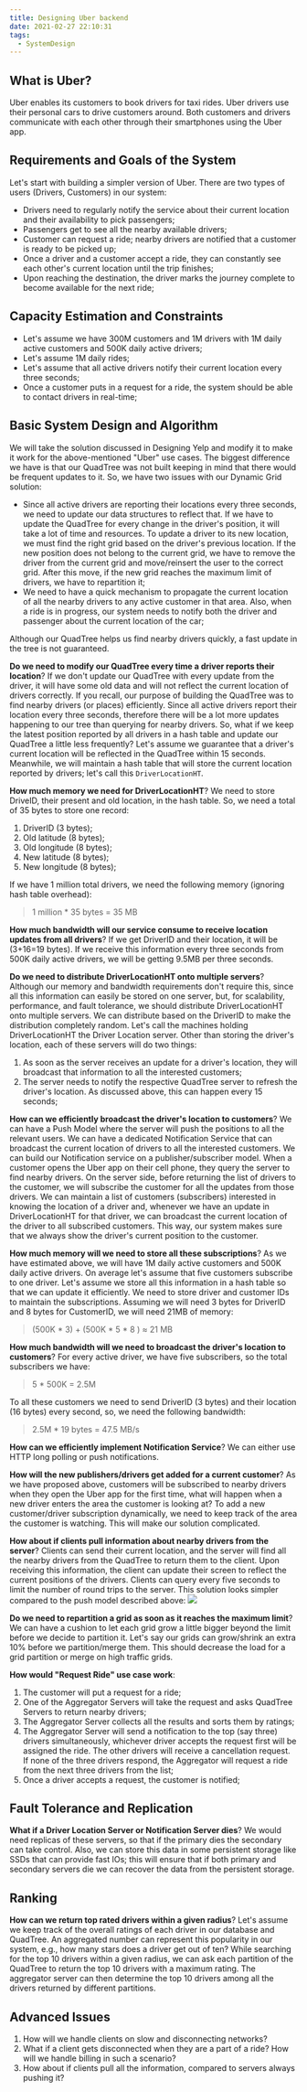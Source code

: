```yaml
---
title: Designing Uber backend
date: 2021-02-27 22:10:31
tags:
  - SystemDesign
---
```

## What is Uber?
Uber enables its customers to book drivers for taxi rides. Uber drivers use their personal cars to drive customers around. Both customers and drivers communicate with each other through their smartphones using the Uber app.

## Requirements and Goals of the System
Let's start with building a simpler version of Uber.
There are two types of users (Drivers, Customers) in our system:
- Drivers need to regularly notify the service about their current location and their availability to pick passengers;
- Passengers get to see all the nearby available drivers;
- Customer can request a ride; nearby drivers are notified that a customer is ready to be picked up;
- Once a driver and a customer accept a ride, they can constantly see each other's current location until the trip finishes;
- Upon reaching the destination, the driver marks the journey complete to become available for the next ride;

## Capacity Estimation and Constraints
- Let's assume we have 300M customers and 1M drivers with 1M daily active customers and 500K daily active drivers;
- Let's assume 1M daily rides;
- Let's assume that all active drivers notify their current location every three seconds;
- Once a customer puts in a request for a ride, the system should be able to contact drivers in real-time;

<!--more-->
## Basic System Design and Algorithm
We will take the solution discussed in Designing Yelp and modify it to make it work for the above-mentioned "Uber" use cases. The biggest difference we have is that our QuadTree was not built keeping in mind that there would be frequent updates to it. So, we have two issues with our Dynamic Grid solution:
- Since all active drivers are reporting their locations every three seconds, we need to update our data structures to reflect that. If we have to update the QuadTree for every change in the driver's position, it will take a lot of time and resources. To update a driver to its new location, we must find the right grid based on the driver's previous location. If the new position does not belong to the current grid, we have to remove the driver from the current grid and move/reinsert the user to the correct grid. After this move, if the new grid reaches the maximum limit of drivers, we have to repartition it;
- We need to have a quick mechanism to propagate the current location of all the nearby drivers to any active customer in that area. Also, when a ride is in progress, our system needs to notify both the driver and passenger about the current location of the car;

Although our QuadTree helps us find nearby drivers quickly, a fast update in the tree is not guaranteed.

**Do we need to modify our QuadTree every time a driver reports their location**? If we don't update our QuadTree with every update from the driver, it will have some old data and will not reflect the current location of drivers correctly. If you recall, our purpose of building the QuadTree was to find nearby drivers (or places) efficiently. Since all active drivers report their location every three seconds, therefore there will be a lot more updates happening to our tree than querying for nearby drivers. So, what if we keep the latest position reported by all drivers in a hash table and update our QuadTree a little less frequently? Let's assume we guarantee that a driver's current location will be reflected in the QuadTree within 15 seconds. Meanwhile, we will maintain a hash table that will store the current location reported by drivers; let's call this `DriverLocationHT`.

**How much memory we need for DriverLocationHT**? We need to store DriveID, their present and old location, in the hash table. So, we need a total of 35 bytes to store one record:
1. DriverID (3 bytes);
2. Old latitude (8 bytes);
3. Old longitude (8 bytes);
4. New latitude (8 bytes);
5. New longitude (8 bytes);

If we have 1 million total drivers, we need the following memory (ignoring hash table overhead):
> 1 million * 35 bytes = 35 MB

**How much bandwidth will our service consume to receive location updates from all drivers**? If we get DriverID and their location, it will be (3+16=19 bytes). If we receive this information every three seconds from 500K daily active drivers, we will be getting 9.5MB per three seconds.

**Do we need to distribute DriverLocationHT onto multiple servers**? Although our memory and bandwidth requirements don't require this, since all this information can easily be stored on one server, but, for scalability, performance, and fault tolerance, we should distribute DriverLocationHT onto multiple servers. We can distribute based on the DriverID to make the distribution completely random. Let's call the machines holding DriverLocationHT the Driver Location server. Other than storing the driver's location, each of these servers will do two things:
1. As soon as the server receives an update for a driver's location, they will broadcast that information to all the interested customers;
2. The server needs to notify the respective QuadTree server to refresh the driver's location. As discussed above, this can happen every 15 seconds;

**How can we efficiently broadcast the driver's location to customers**? We can have a Push Model where the server will push the positions to all the relevant users. We can have a dedicated Notification Service that can broadcast the current location of drivers to all the interested customers. We can build our Notification service on a publisher/subscriber model. When a customer opens the Uber app on their cell phone, they query the server to find nearby drivers. On the server side, before returning the list of drivers to the customer, we will subscribe the customer for all the updates from those drivers. We can maintain a list of customers (subscribers) interested in knowing the location of a driver and, whenever we have an update in DriverLocationHT for that driver, we can broadcast the current location of the driver to all subscribed customers. This way, our system makes sure that we always show the driver's current position to the customer.

**How much memory will we need to store all these subscriptions**? As we have estimated above, we will have 1M daily active customers and 500K daily active drivers. On average let's assume that five customers subscribe to one driver. Let's assume we store all this information in a hash table so that we can update it efficiently. We need to store driver and customer IDs to maintain the subscriptions. Assuming we will need 3 bytes for DriverID and 8 bytes for CustomerID, we will need 21MB of memory:
> (500K * 3) + (500K * 5 * 8 ) ≈ 21 MB

**How much bandwidth will we need to broadcast the driver's location to customers**? For every active driver, we have five subscribers, so the total subscribers we have:
> 5 * 500K = 2.5M

To all these customers we need to send DriverID (3 bytes) and their location (16 bytes) every second, so, we need the following bandwidth:
> 2.5M * 19 bytes = 47.5 MB/s

**How can we efficiently implement Notification Service**? We can either use HTTP long polling or push notifications.

**How will the new publishers/drivers get added for a current customer**? As we have proposed above, customers will be subscribed to nearby drivers when they open the Uber app for the first time, what will happen when a new driver enters the area the customer is looking at? To add a new customer/driver subscription dynamically, we need to keep track of the area the customer is watching. This will make our solution complicated.

**How about if clients pull information about nearby drivers from the server**? Clients can send their current location, and the server will find all the nearby drivers from the QuadTree to return them to the client. Upon receiving this information, the client can update their screen to reflect the current positions of the drivers. Clients can query every five seconds to limit the number of round trips to the server. This solution looks simpler compared to the push model described above:
![](https://raw.githubusercontent.com/umarellyh/mPOST/master/SystemDesign/educative/65.png)

**Do we need to repartition a grid as soon as it reaches the maximum limit**? We can have a cushion to let each grid grow a little bigger beyond the limit before we decide to partition it. Let's say our grids can grow/shrink an extra 10% before we partition/merge them. This should decrease the load for a grid partition or merge on high traffic grids.

**How would "Request Ride" use case work**:
1. The customer will put a request for a ride;
2. One of the Aggregator Servers will take the request and asks QuadTree Servers to return nearby drivers;
3. The Aggregator Server collects all the results and sorts them by ratings;
4. The Aggregator Server will send a notification to the top (say three) drivers simultaneously, whichever driver accepts the request first will be assigned the ride. The other drivers will receive a cancellation request. If none of the three drivers respond, the Aggregator will request a ride from the next three drivers from the list;
5. Once a driver accepts a request, the customer is notified;

## Fault Tolerance and Replication
**What if a Driver Location Server or Notification Server dies**? We would need replicas of these servers, so that if the primary dies the secondary can take control. Also, we can store this data in some persistent storage like SSDs that can provide fast IOs; this will ensure that if both primary and secondary servers die we can recover the data from the persistent storage.

## Ranking
**How can we return top rated drivers within a given radius**? Let's assume we keep track of the overall ratings of each driver in our database and QuadTree. An aggregated number can represent this popularity in our system, e.g., how many stars does a driver get out of ten? While searching for the top 10 drivers within a given radius, we can ask each partition of the QuadTree to return the top 10 drivers with a maximum rating. The aggregator server can then determine the top 10 drivers among all the drivers returned by different partitions.

## Advanced Issues
1. How will we handle clients on slow and disconnecting networks?
2. What if a client gets disconnected when they are a part of a ride? How will we handle billing in such a scenario?
3. How about if clients pull all the information, compared to servers always pushing it?
